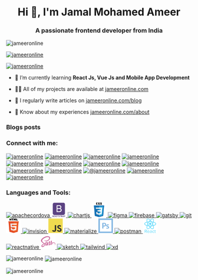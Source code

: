 <h1 align="center">Hi 👋, I'm Jamal Mohamed Ameer</h1>
<h3 align="center">A passionate frontend developer from India</h3>

<p align="left"> <img src="https://komarev.com/ghpvc/?username=jameeronline&label=Profile%20views&color=0e75b6&style=flat" alt="jameeronline" /> </p>

<p align="left"> <a href="https://github.com/ryo-ma/github-profile-trophy"><img src="https://github-profile-trophy.vercel.app/?username=jameeronline" alt="jameeronline" /></a> </p>

<p align="left"> <a href="https://twitter.com/jameeronline" target="blank"><img src="https://img.shields.io/twitter/follow/jameeronline?logo=twitter&style=for-the-badge" alt="jameeronline" /></a> </p>

- 🌱 I’m currently learning **React Js, Vue Js and Mobile App Development**

- 👨‍💻 All of my projects are available at [jameeronline.com](jameeronline.com)

- 📝 I regularly write articles on [jameeronline.com/blog](jameeronline.com/blog)

- 📄 Know about my experiences [jameeronline.com/about](jameeronline.com/about)

### Blogs posts
<!-- BLOG-POST-LIST:START -->
<!-- BLOG-POST-LIST:END -->

<h3 align="left">Connect with me:</h3>
<p align="left">
<a href="https://codepen.io/jameeronline" target="blank"><img align="center" src="https://raw.githubusercontent.com/rahuldkjain/github-profile-readme-generator/master/src/images/icons/Social/codepen.svg" alt="jameeronline" height="30" width="40" /></a>
<a href="https://dev.to/jameeronline" target="blank"><img align="center" src="https://cdn.jsdelivr.net/npm/simple-icons@3.0.1/icons/dev-dot-to.svg" alt="jameeronline" height="30" width="40" /></a>
<a href="https://twitter.com/jameeronline" target="blank"><img align="center" src="https://raw.githubusercontent.com/rahuldkjain/github-profile-readme-generator/master/src/images/icons/Social/twitter.svg" alt="jameeronline" height="30" width="40" /></a>
<a href="https://linkedin.com/in/jameeronline" target="blank"><img align="center" src="https://raw.githubusercontent.com/rahuldkjain/github-profile-readme-generator/master/src/images/icons/Social/linked-in-alt.svg" alt="jameeronline" height="30" width="40" /></a>
<a href="https://stackoverflow.com/users/jameeronline" target="blank"><img align="center" src="https://raw.githubusercontent.com/rahuldkjain/github-profile-readme-generator/master/src/images/icons/Social/stack-overflow.svg" alt="jameeronline" height="30" width="40" /></a>
<a href="https://codesandbox.com/jameeronline" target="blank"><img align="center" src="https://cdn.jsdelivr.net/npm/simple-icons@3.0.1/icons/codesandbox.svg" alt="jameeronline" height="30" width="40" /></a>
<a href="https://fb.com/jameeronline" target="blank"><img align="center" src="https://raw.githubusercontent.com/rahuldkjain/github-profile-readme-generator/master/src/images/icons/Social/facebook.svg" alt="jameeronline" height="30" width="40" /></a>
<a href="https://instagram.com/jameeronline" target="blank"><img align="center" src="https://raw.githubusercontent.com/rahuldkjain/github-profile-readme-generator/master/src/images/icons/Social/instagram.svg" alt="jameeronline" height="30" width="40" /></a>
<a href="https://dribbble.com/jameeronline" target="blank"><img align="center" src="https://raw.githubusercontent.com/rahuldkjain/github-profile-readme-generator/master/src/images/icons/Social/dribbble.svg" alt="jameeronline" height="30" width="40" /></a>
<a href="https://www.behance.net/jameeronline" target="blank"><img align="center" src="https://raw.githubusercontent.com/rahuldkjain/github-profile-readme-generator/master/src/images/icons/Social/behance.svg" alt="jameeronline" height="30" width="40" /></a>
<a href="https://medium.com/@jameeronline" target="blank"><img align="center" src="https://raw.githubusercontent.com/rahuldkjain/github-profile-readme-generator/master/src/images/icons/Social/medium.svg" alt="@jameeronline" height="30" width="40" /></a>
<a href="https://www.youtube.com/c/jameeronline" target="blank"><img align="center" src="https://raw.githubusercontent.com/rahuldkjain/github-profile-readme-generator/master/src/images/icons/Social/youtube.svg" alt="jameeronline" height="30" width="40" /></a>
<a href="/jameeronline" target="blank"><img align="center" src="https://raw.githubusercontent.com/rahuldkjain/github-profile-readme-generator/master/src/images/icons/Social/rss.svg" alt="jameeronline" height="30" width="40" /></a>
</p>

<h3 align="left">Languages and Tools:</h3>
<p align="left"> <a href="https://cordova.apache.org/" target="_blank"> <img src="https://www.vectorlogo.zone/logos/apache_cordova/apache_cordova-icon.svg" alt="apachecordova" width="40" height="40"/> </a> <a href="https://getbootstrap.com" target="_blank"> <img src="https://raw.githubusercontent.com/devicons/devicon/master/icons/bootstrap/bootstrap-plain-wordmark.svg" alt="bootstrap" width="40" height="40"/> </a> <a href="https://www.chartjs.org" target="_blank"> <img src="https://www.chartjs.org/media/logo-title.svg" alt="chartjs" width="40" height="40"/> </a> <a href="https://www.w3schools.com/css/" target="_blank"> <img src="https://raw.githubusercontent.com/devicons/devicon/master/icons/css3/css3-original-wordmark.svg" alt="css3" width="40" height="40"/> </a> <a href="https://www.figma.com/" target="_blank"> <img src="https://www.vectorlogo.zone/logos/figma/figma-icon.svg" alt="figma" width="40" height="40"/> </a> <a href="https://firebase.google.com/" target="_blank"> <img src="https://www.vectorlogo.zone/logos/firebase/firebase-icon.svg" alt="firebase" width="40" height="40"/> </a> <a href="https://www.gatsbyjs.com/" target="_blank"> <img src="https://www.vectorlogo.zone/logos/gatsbyjs/gatsbyjs-icon.svg" alt="gatsby" width="40" height="40"/> </a> <a href="https://git-scm.com/" target="_blank"> <img src="https://www.vectorlogo.zone/logos/git-scm/git-scm-icon.svg" alt="git" width="40" height="40"/> </a> <a href="https://www.w3.org/html/" target="_blank"> <img src="https://raw.githubusercontent.com/devicons/devicon/master/icons/html5/html5-original-wordmark.svg" alt="html5" width="40" height="40"/> </a> <a href="https://www.invisionapp.com/" target="_blank"> <img src="https://www.vectorlogo.zone/logos/invisionapp/invisionapp-icon.svg" alt="invision" width="40" height="40"/> </a> <a href="https://developer.mozilla.org/en-US/docs/Web/JavaScript" target="_blank"> <img src="https://raw.githubusercontent.com/devicons/devicon/master/icons/javascript/javascript-original.svg" alt="javascript" width="40" height="40"/> </a> <a href="https://materializecss.com/" target="_blank"> <img src="https://raw.githubusercontent.com/prplx/svg-logos/5585531d45d294869c4eaab4d7cf2e9c167710a9/svg/materialize.svg" alt="materialize" width="40" height="40"/> </a> <a href="https://www.photoshop.com/en" target="_blank"> <img src="https://raw.githubusercontent.com/devicons/devicon/master/icons/photoshop/photoshop-line.svg" alt="photoshop" width="40" height="40"/> </a> <a href="https://postman.com" target="_blank"> <img src="https://www.vectorlogo.zone/logos/getpostman/getpostman-icon.svg" alt="postman" width="40" height="40"/> </a> <a href="https://reactjs.org/" target="_blank"> <img src="https://raw.githubusercontent.com/devicons/devicon/master/icons/react/react-original-wordmark.svg" alt="react" width="40" height="40"/> </a> <a href="https://reactnative.dev/" target="_blank"> <img src="https://reactnative.dev/img/header_logo.svg" alt="reactnative" width="40" height="40"/> </a> <a href="https://sass-lang.com" target="_blank"> <img src="https://raw.githubusercontent.com/devicons/devicon/master/icons/sass/sass-original.svg" alt="sass" width="40" height="40"/> </a> <a href="https://www.sketch.com/" target="_blank"> <img src="https://www.vectorlogo.zone/logos/sketchapp/sketchapp-icon.svg" alt="sketch" width="40" height="40"/> </a> <a href="https://tailwindcss.com/" target="_blank"> <img src="https://www.vectorlogo.zone/logos/tailwindcss/tailwindcss-icon.svg" alt="tailwind" width="40" height="40"/> </a> <a href="https://www.adobe.com/products/xd.html" target="_blank"> <img src="https://cdn.worldvectorlogo.com/logos/adobe-xd.svg" alt="xd" width="40" height="40"/> </a> </p>

<p><img align="left" src="https://github-readme-stats.vercel.app/api/top-langs?username=jameeronline&show_icons=true&locale=en&layout=compact" alt="jameeronline" /></p>

<p>&nbsp;<img align="center" src="https://github-readme-stats.vercel.app/api?username=jameeronline&show_icons=true&locale=en" alt="jameeronline" /></p>

<p><img align="center" src="https://github-readme-streak-stats.herokuapp.com/?user=jameeronline&" alt="jameeronline" /></p>
